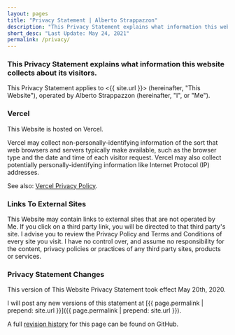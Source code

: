 ```yaml
---
layout: pages
title: "Privacy Statement | Alberto Strappazzon"
description: "This Privacy Statement explains what information this website collects about its visitors."
short_desc: "Last Update: May 24, 2021"
permalink: /privacy/
---
```


### This Privacy Statement explains what information this website collects about its visitors.

This Privacy Statement applies to <{{ site.url }}> (hereinafter, "This Website"), operated by Alberto Strappazzon (hereinafter, "I", or "Me").

### Vercel

This Website is hosted on Vercel.

Vercel may collect non-personally-identifying information of the sort that web browsers and servers typically make available, such as the browser type and the date and time of each visitor request.
Vercel may also collect potentially personally-identifying information like Internet Protocol (IP) addresses.

See also: [Vercel Privacy Policy](https://vercel.com/legal/privacy-policy "Vercel Privacy Policy").

### Links To External Sites

This Website may contain links to external sites that are not operated by Me. If you click on a third party link, you will be directed to that third party's site.
I advise you to review the Privacy Policy and Terms and Conditions of every site you visit.
I have no control over, and assume no responsibility for the content, privacy policies or practices of any third party sites, products or services.

### Privacy Statement Changes

This version of This Website Privacy Statement took effect May 20th, 2020.

I will post any new versions of this statement at [{{ page.permalink | prepend: site.url }}]({{ page.permalink | prepend: site.url }}).

A full [revision history](https://github.com/Strappazzon/www/commits/master/pages/privacy.md "Revision History") for this page can be found on GitHub.

